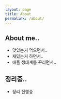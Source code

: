 ```yaml
---
layout: page
title: About
permalink: /about/
---
```




## About me..

- 맛있는거 먹으면서..
- 재밌는거 하면서..
- 애플 생태계를 꾸리면서..



## 정리중..

- 정리 진행중